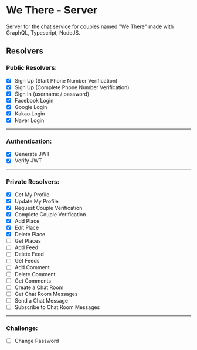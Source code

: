 # We There - Server

Server for the chat service for couples named "We There" made with GraphQL, Typescript, NodeJS.

## Resolvers

### Public Resolvers:

- [x] Sign Up (Start Phone Number Verification)
- [x] Sign Up (Complete Phone Number Verification)
- [x] Sign In (username / password)
- [x] Facebook Login
- [x] Google Login
- [x] Kakao Login
- [x] Naver Login

---

### Authentication:

- [x] Generate JWT
- [x] Verify JWT

---

### Private Resolvers:

- [x] Get My Profile
- [x] Update My Profile
- [x] Request Couple Verification
- [x] Complete Couple Verification
- [x] Add Place
- [x] Edit Place
- [x] Delete Place
- [ ] Get Places
- [ ] Add Feed
- [ ] Delete Feed
- [ ] Get Feeds
- [ ] Add Comment
- [ ] Delete Comment
- [ ] Get Comments
- [ ] Create a Chat Room
- [ ] Get Chat Room Messages
- [ ] Send a Chat Message
- [ ] Subscribe to Chat Room Messages

---

### Challenge:

- [ ] Change Password
